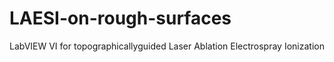 # LAESI-on-rough-surfaces
LabVIEW VI for topographicallyguided Laser Ablation Electrospray Ionization
